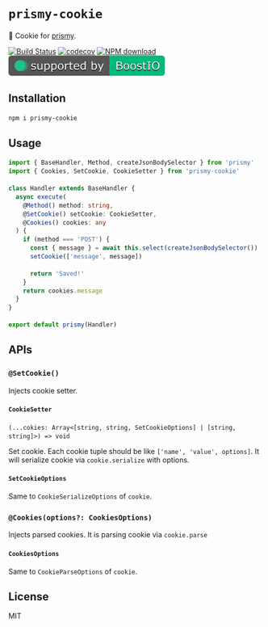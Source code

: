 # `prismy-cookie`

:cookie: Cookie for [prismy](https://github.com/BoostIO/prismy).

[![Build Status](https://travis-ci.com/BoostIO/prismy-cookie.svg?branch=master)](https://travis-ci.com/BoostIO/prismy-cookie)
[![codecov](https://codecov.io/gh/BoostIO/prismy-cookie/branch/master/graph/badge.svg)](https://codecov.io/gh/BoostIO/prismy-cookie)
[![NPM download](https://img.shields.io/npm/dm/prismy-cookie.svg)](https://www.npmjs.com/package/prismy-cookie)
[![Supported by BoostIO](https://github.com/BoostIO/boostio-materials/raw/master/v1/boostio-shield-v1.svg?sanitize=true)](https://boostio.co)

## Installation

```sh
npm i prismy-cookie
```

## Usage

```ts
import { BaseHandler, Method, createJsonBodySelector } from 'prismy'
import { Cookies, SetCookie, CookieSetter } from 'prismy-cookie'

class Handler extends BaseHandler {
  async execute(
    @Method() method: string,
    @SetCookie() setCookie: CookieSetter,
    @Cookies() cookies: any
  ) {
    if (method === 'POST') {
      const { message } = await this.select(createJsonBodySelector())
      setCookie(['message', message])

      return 'Saved!'
    }
    return cookies.message
  }
}

export default prismy(Handler)
```

## APIs

### `@SetCookie()`

Injects cookie setter.

#### `CookieSetter`

`(...cokies: Array<[string, string, SetCookieOptions] | [string, string]>) => void`

Set cookie. Each cookie tuple should be like `['name', 'value', options]`. It will serialize cookie via `cookie.serialize` with options.

#### `SetCookieOptions`

Same to `CookieSerializeOptions` of `cookie`.

### `@Cookies(options?: CookiesOptions)`

Injects parsed cookies. It is parsing cookie via `cookie.parse`

#### `CookiesOptions`

Same to `CookieParseOptions` of `cookie`.

## License

MIT
